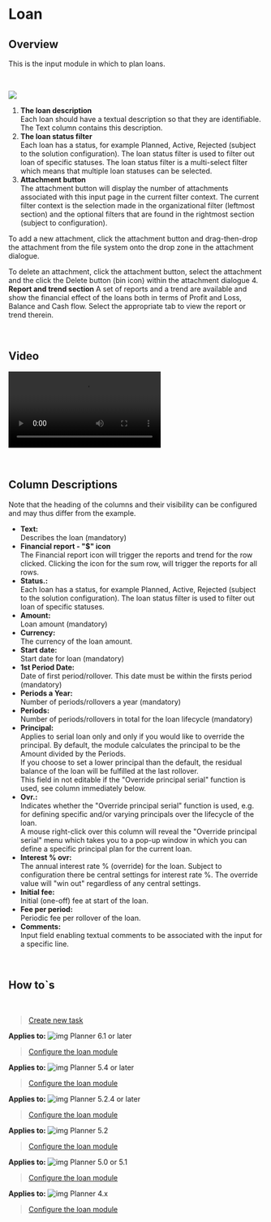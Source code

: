# Loan
## Overview
This is the input module in which to plan loans.

<br/>

![](https://profitbasedocs.blob.core.windows.net/plannerimages/loan.jpg)

1. **The loan description** <br/>
Each loan should have a textual description so that they are identifiable. The Text column contains this description.<br/>
2. **The loan status filter** <br/>
Each loan has a status, for example Planned, Active, Rejected (subject to the solution configuration). The loan status filter is used to filter out loan of specific statuses.
The loan status filter is a multi-select filter which means that multiple loan statuses can be selected.<br/>
3. **Attachment button** <br/>
The attachment button will display the number of attachments associated with this input page in the current filter context. The current filter context is the selection made in the organizational filter (leftmost section) and the optional filters that are found in the rightmost section (subject to configuration).

To add a new attachment, click the attachment button and drag-then-drop the attachment from the file system onto the drop zone in the attachment dialogue.

To delete an attachment, click the attachment button, select the attachment and the click the Delete button (bin icon) within the attachment dialogue
4. **Report and trend section**
A set of reports and a trend are available and show the financial effect of the loans both in terms of Profit and Loss, Balance and Cash flow.
Select the appropriate tab to view the report or trend therein.


<br/>


## Video
![Introduction - Input](https://profitbasedocs.blob.core.windows.net/enduserhelp/videos/Loan.mp4)<br/>

<br/>

## Column Descriptions

Note that the heading of the columns and their visibility can be configured and may thus differ from the example.<br/>

- **Text:**<br/>
Describes the loan (mandatory)
- **Financial report - "$" icon**<br/>
The Financial report icon will trigger the reports and trend for the row clicked. Clicking the icon for the sum row, will trigger the reports for all rows.
- **Status.:**<br/>
Each loan has a status, for example Planned, Active, Rejected (subject to the solution configuration). The loan status filter is used to filter out loan of specific statuses.
- **Amount:**<br/>
Loan amount (mandatory)
- **Currency:**<br/>
The currency of the loan amount.
- **Start date:**<br/>
Start date for loan  (mandatory)
- **1st Period Date:**<br/>
Date of first period/rollover. This date must be within the firsts period (mandatory)
- **Periods a Year:**<br/>
Number of periods/rollovers a year  (mandatory)
- **Periods:**<br/>
Number of periods/rollovers in total for the loan lifecycle  (mandatory)
- **Principal:**<br/>
Applies to serial loan only and only if you would like to override the principal. By default, the module calculates the principal to be the Amount divided by the Periods. <br/>
If you choose to set a lower principal than the default, the residual balance of the loan will be fulfilled at the last rollover.<br/>
This field in not editable if the "Override principal serial" function is used, see column immediately below.
- **Ovr.:**<br/>
Indicates whether the "Override principal serial" function is used, e.g. for defining specific and/or varying principals over the lifecycle of the loan. <br/>
A mouse right-click over this column will reveal the "Override principal serial" menu which takes you to a pop-up window in which you can define a specific principal plan for the current loan.
- **Interest % ovr:**<br/>
The annual interest rate % (override) for the loan. Subject to configuration there be central settings for interest rate %. The override value will "win out" regardless of any central settings.
- **Initial fee:**<br/>
Initial (one-off) fee at start of the loan.
- **Fee per period:**<br/>
Periodic fee per rollover of the loan.
- **Comments:**<br/>
Input field enabling textual comments to be associated with the input for a specific line.

<br/>

## How to`s

<br/>

> [Create new task](../../process-and-tasks/tasks/create-edit-task.md)<br/>

**Applies to:** ![img](https://profitbasedocs.blob.core.windows.net/icons/yes-icon.png) Planner 6.1 or later
> [Configure the loan module](https://profitbasedocs.blob.core.windows.net/enduserhelp/files/V6.1/Planner%20Loan%20module.pdf)<br/>

**Applies to:** ![img](https://profitbasedocs.blob.core.windows.net/icons/yes-icon.png) Planner 5.4 or later
> [Configure the loan module](https://profitbasedocs.blob.core.windows.net/enduserhelp/files/V5.4/Planner%20Loan%20module.pdf)<br/>

**Applies to:** ![img](https://profitbasedocs.blob.core.windows.net/icons/yes-icon.png) Planner 5.2.4 or later
> [Configure the loan module](https://profitbasedocs.blob.core.windows.net/enduserhelp/files/V5.2.4/Planner%20Loan%20module.pdf)<br/>

**Applies to:** ![img](https://profitbasedocs.blob.core.windows.net/icons/yes-icon.png) Planner 5.2 
> [Configure the loan module](https://profitbasedocs.blob.core.windows.net/enduserhelp/files/V5.2/Planner%20Loan%20module.pdf)<br/>

**Applies to:** ![img](https://profitbasedocs.blob.core.windows.net/icons/yes-icon.png) Planner 5.0 or 5.1
> [Configure the loan module](https://profitbasedocs.blob.core.windows.net/enduserhelp/files/v5/Planner%20Loan%20module.pdf)<br/>

**Applies to:** ![img](https://profitbasedocs.blob.core.windows.net/icons/yes-icon.png) Planner 4.x
> [Configure the loan module](https://profitbasedocs.blob.core.windows.net/enduserhelp/files/Planner%20Loan%20module.pdf)<br/>



